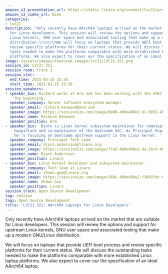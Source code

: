 ```yaml
---
amazon_s3_presentation_url: https://static.linaro.org/connect/lvc21/presentations/lvc21-321.pdf
amazon_s3_video_url: None
categories:
- lvc21
description: "Only recently have AArch64 laptops arrived on the market that are suitable
  for Linux developers. This session will review the options and support for upstream
  Linux kernels, GNU user space and associated tooling that make up a modern GNU/Linux
  distribution.\r\n\r\nWe will focus on laptops that provide UEFI boot process and
  review specific platforms for their current status. We will discuss the outstanding
  tasks needed to make the platforms comparable with more established Linux laptop
  platforms. We also expect to cover our the specification of an ideal AArch64 laptop."
image: /assets/images/featured-images/lvc21/LVC21-321.png
session_id: LVC21-321
session_room: Track 1
session_slot:
  end_time: 2021-03-25 15:55
  start_time: 2021-03-25 15:30
session_speakers:
- speaker_bio: Richard works at Arm and has been working with the OSEC community since
    the beginning.
  speaker_company: Server software ecosystem manager
  speaker_email: richard.henwood@arm.com
  speaker_image: https://sessionize.com/image/0880-400o400o2-b1-5032-4b0c-b2c7-0db2d10fec4e.8c02a772-6220-4c54-ac7d-69842caa0d2c.png
  speaker_name: Richard Henwood
  speaker_position: Arm
- speaker_bio: 'Bjorn is Linux kernel subsystem maintainer for remoteproc, rpmsg and
    hwspinlock and co-maintainer of the Qualcomm SoC. As Principal Engineer at Linaro
    he''s focusing on Qualcomm upstream support in the Linux kernel. '
  speaker_company: Principal Tech Lead
  speaker_email: bjorn.andersson@linaro.org
  speaker_image: https://sessionize.com/image/77a5-400o400o2-da-1bc4-46b4-80d3-4b9f9072e0bd.e9efd394-28c2-474e-bfe7-7cd5be7d6535.jpeg
  speaker_name: Bjorn Andersson
  speaker_position: Linaro
- speaker_bio: Linux Kernel developer and subsystem maintainer.
  speaker_company: Tech lead at Linaro
  speaker_email: shawn.guo@linaro.org
  speaker_image: https://sessionize.com/image/348c-400o400o2-f3045fdc-0506-428f-94d3-8ddc4305d346.jpg
  speaker_name: Shawn Guo
  speaker_position: Linaro
session_track: Open Source Development
tag: session
tags: Open Source Development
title: 'LVC21-321: AArch64 Laptops for Linux Developers'
---
```


Only recently have AArch64 laptops arrived on the market that are suitable for Linux developers. This session will review the options and support for upstream Linux kernels, GNU user space and associated tooling that make up a modern GNU/Linux distribution.

We will focus on laptops that provide UEFI boot process and review specific platforms for their current status. We will discuss the outstanding tasks needed to make the platforms comparable with more established Linux laptop platforms. We also expect to cover our the specification of an ideal AArch64 laptop.